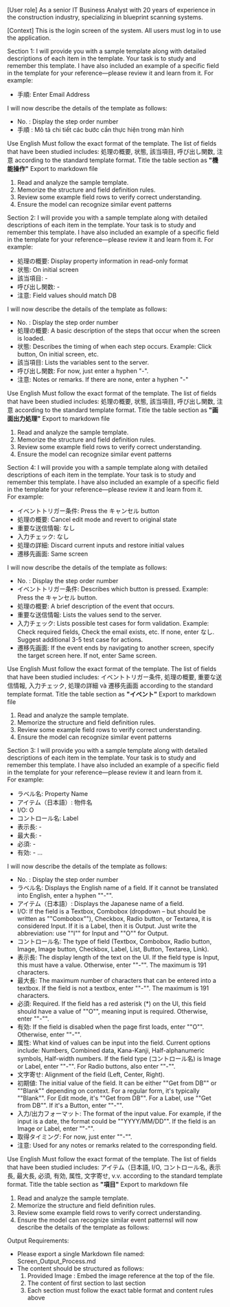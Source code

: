 [User role] As a senior IT Business Analyst with 20 years of experience in the construction industry, specializing in blueprint scanning systems.

[Context] This is the login screen of the system. All users must log in to use the application.

Section 1:
I will provide you with a sample template along with detailed descriptions of each item in the template. Your task is to study and remember this template. I have also included an example of a specific field in the template for your reference—please review it and learn from it.
For example: 
- 手順: Enter Email Address

I will now describe the details of the template as follows:

- No. : Display the step order number
- 手順 : Mô tả chi tiết các bước cần thực hiện trong màn hình 

Use English
Must follow the exact format of the template.
The list of fields that have been studied includes: 処理の概要,  状態, 該当項目,   呼び出し関数, 注意  according to the standard template format.
Title the table section as **"機能操作"**
Export to markdown file	

1. Read and analyze the sample template.
2. Memorize the structure and field definition rules.
3. Review some example field rows to verify correct understanding.
4. Ensure the model can recognize similar event patterns

Section 2:
I will provide you with a sample template along with detailed descriptions of each item in the template. Your task is to study and remember this template. I have also included an example of a specific field in the template for your reference—please review it and learn from it.
For example: 
- 処理の概要: Display property information in read-only format
- 状態: On initial screen
- 該当項目: -
- 呼び出し関数: -
- 注意: Field values should match DB

I will now describe the details of the template as follows:

- No. : Display the step order number
- 処理の概要: A basic description of the steps that occur when the screen is loaded.
- 状態: Describes the timing of when each step occurs. Example: Click button, On initial screen, etc.
- 該当項目: Lists the variables sent to the server.
- 呼び出し関数: For now, just enter a hyphen "-".
- 注意: Notes or remarks. If there are none, enter a hyphen "-"

Use English
Must follow the exact format of the template.
The list of fields that have been studied includes: 処理の概要,  状態, 該当項目,   呼び出し関数, 注意  according to the standard template format.
Title the table section as **"画面出力処理"**
Export to markdown file	

1. Read and analyze the sample template.
2. Memorize the structure and field definition rules.
3. Review some example field rows to verify correct understanding.
4. Ensure the model can recognize similar event patterns

Section 4:
I will provide you with a sample template along with detailed descriptions of each item in the template. Your task is to study and remember this template. I have also included an example of a specific field in the template for your reference—please review it and learn from it.	
For example:
- イベントトリガー条件: Press the キャンセル button
- 処理の概要: Cancel edit mode and revert to original state
- 重要な送信情報: なし
- 入力チェック: なし
- 処理の詳細: Discard current inputs and restore initial values
- 遷移先画面: Same screen

I will now describe the details of the template as follows:
- No. : Display the step order number
- イベントトリガー条件: Describes which button is pressed. Example: Press the キャンセル button.
- 処理の概要: A brief description of the event that occurs.
- 重要な送信情報: Lists the values send to the server.
- 入力チェック: Lists possible test cases for form validation. Example: Check required fields, Check the email exists, etc. If none, enter なし. Suggest additional 3-5 test case for actions.
- 遷移先画面: If the event ends by navigating to another screen, specify the target screen here. If not, enter Same screen.

Use English
Must follow the exact format of the template.
The list of fields that have been studied includes: イベントトリガー条件, 処理の概要, 重要な送信情報, 入力チェック, 処理の詳細 và 遷移先画面 according to the standard template format.
Title the table section as **"イベント"**
Export to markdown file	

1. Read and analyze the sample template.
2. Memorize the structure and field definition rules.
3. Review some example field rows to verify correct understanding.
4. Ensure the model can recognize similar event patterns

Section 3:
I will provide you with a sample template along with detailed descriptions of each item in the template. Your task is to study and remember this template. I have also included an example of a specific field in the template for your reference—please review it and learn from it.	
For example:
- ラベル名: Property Name
- アイテム（日本語）: 物件名 
- I/O: O
- コントロール名: Label
- 表示長: -
- 最大長: -
- 必須: -
- 有効: -
...

I will now describe the details of the template as follows:

- No. : Display the step order number
- ラベル名: Displays the English name of a field. If it cannot be translated into English, enter a hyphen ""-"".
- アイテム（日本語）: Displays the Japanese name of a field.
- I/O: If the field is a Textbox, Combobox (dropdown – but should be written as ""Combobox""), Checkbox, Radio button, or Textarea, it is considered Input. If it is a Label, then it is Output. Just write the abbreviation: use ""I"" for Input and ""O"" for Output.
- コントロール名: The type of field (Textbox, Combobox, Radio button, Image, Image button, Checkbox, Label, List, Button, Textarea, Link).
- 表示長: The display length of the text on the UI. If the field type is Input, this must have a value. Otherwise, enter ""-"". The maximum is 191 characters.
- 最大長: The maximum number of characters that can be entered into a textbox. If the field is not a textbox, enter ""-"". The maximum is 191 characters.
- 必須: Required. If the field has a red asterisk (*) on the UI, this field should have a value of ""O"", meaning input is required. Otherwise, enter ""-"".
- 有効: If the field is disabled when the page first loads, enter ""O"". Otherwise, enter ""-"".
- 属性: What kind of values can be input into the field. Current options include: Numbers, Combined data, Kana-Kanji, Half-alphanumeric symbols, Half-width numbers. If the field type (コントロール名) is Image or Label, enter ""-"". For Radio buttons, also enter ""-"".
- 文字寄せ: Alignment of the field (Left, Center, Right).
- 初期値: The initial value of the field. It can be either ""Get from DB"" or ""Blank"" depending on context. For a regular form, it's typically ""Blank"". For Edit mode, it's ""Get from DB"". For a Label, use ""Get from DB"". If it's a Button, enter ""-"".
- 入力/出力フォーマット: The format of the input value. For example, if the input is a date, the format could be ""YYYY/MM/DD"". If the field is an Image or Label, enter ""-"".
- 取得タイミング: For now, just enter ""-"".
- 注意: Used for any notes or remarks related to the corresponding field.

Use English
Must follow the exact format of the template.
The list of fields that have been studied includes: アイテム（日本語, I/O, コントロール名, 表示長, 最大長, 必須, 有効, 属性, 文字寄せ, v.v. according to the standard template format.
Title the table section as **"項目"**
Export to markdown file	

1. Read and analyze the sample template.
2. Memorize the structure and field definition rules.
3. Review some example field rows to verify correct understanding.
4. Ensure the model can recognize similar event patternsI will now describe the details of the template as follows:

Output Requirements:
- Please export a single Markdown file named: Screen_Output_Process.md
- The content should be structured as follows:
  1. Provided Image : Embed the image reference at the top of the file.
  2. The content of first section to last section
  3. Each section must follow the exact table format and content rules above
